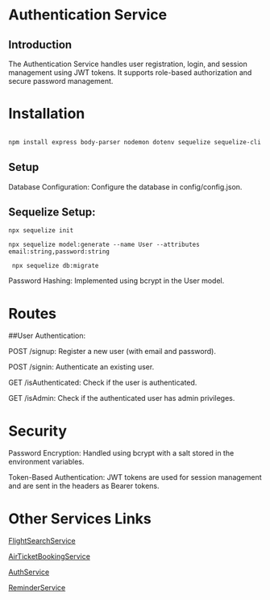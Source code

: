 # Authentication Service
## Introduction
The Authentication Service handles user registration, login, and session management using JWT tokens. It supports role-based authorization and secure password management.

# Installation
```bash

npm install express body-parser nodemon dotenv sequelize sequelize-cli mysql2 bcrypt jsonwebtoken
```
## Setup
Database Configuration: Configure the database in config/config.json.
## Sequelize Setup:
```Initialize Sequelize: 
npx sequelize init
```

```Create Models: 
npx sequelize model:generate --name User --attributes email:string,password:string
```

```Run Migrations:
 npx sequelize db:migrate
```

Password Hashing:
 Implemented using bcrypt in the User model.

# Routes
##User Authentication:

POST /signup: Register a new user (with email and password).

POST /signin: Authenticate an existing user.

GET /isAuthenticated: Check if the user is authenticated.

GET /isAdmin: Check if the authenticated user has admin privileges.
# Security
Password Encryption: Handled using bcrypt with a salt stored in the environment variables.

Token-Based Authentication: JWT tokens are used for session management and are sent in the headers as Bearer tokens.

# Other Services Links

[FlightSearchService](https://github.com/SPARSH1608/flightandSearchService)

[AirTicketBookingService](https://github.com/SPARSH1608/AirTicketBookingService)

[AuthService](https://github.com/SPARSH1608/Auth_service)

[ReminderService](https://github.com/SPARSH1608/ReminderService)
